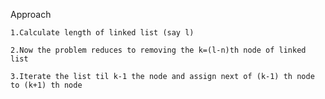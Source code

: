 Approach

    1.Calculate length of linked list (say l)

    2.Now the problem reduces to removing the k=(l-n)th node of linked list

    3.Iterate the list til k-1 the node and assign next of (k-1) th node to (k+1) th node